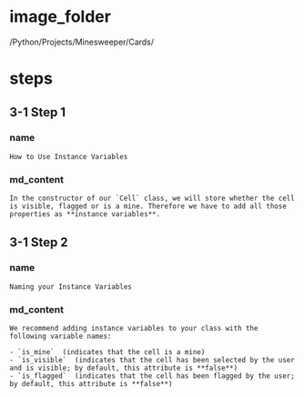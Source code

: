 # image_folder
/Python/Projects/Minesweeper/Cards/

# steps

## 3-1 Step 1 

### name

```
How to Use Instance Variables
```

### md_content
```
In the constructor of our `Cell` class, we will store whether the cell is visible, flagged or is a mine. Therefore we have to add all those properties as **instance variables**.  
```
## 3-1 Step 2
### name
```
Naming your Instance Variables
```
### md_content
```
We recommend adding instance variables to your class with the following variable names: 

- `is_mine`  (indicates that the cell is a mine)
- `is_visible`  (indicates that the cell has been selected by the user and is visible; by default, this attribute is **false**)  
- `is_flagged`  (indicates that the cell has been flagged by the user; by default, this attribute is **false**)
```